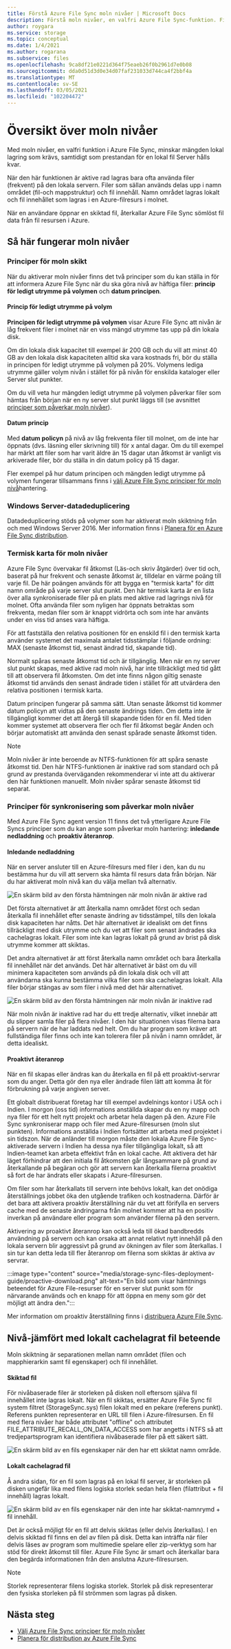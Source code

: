 ```yaml
---
title: Förstå Azure File Sync moln nivåer | Microsoft Docs
description: Förstå moln nivåer, en valfri Azure File Sync-funktion. Filer som används ofta cachelagras lokalt på servern. andra nivårar till Azure Files.
author: roygara
ms.service: storage
ms.topic: conceptual
ms.date: 1/4/2021
ms.author: rogarana
ms.subservice: files
ms.openlocfilehash: 9ca8df21e0221d364f75eaeb26f0b2961d7e0b08
ms.sourcegitcommit: dda0d51d3d0e34d07faf231033d744ca4f2bbf4a
ms.translationtype: MT
ms.contentlocale: sv-SE
ms.lasthandoff: 03/05/2021
ms.locfileid: "102204472"
---
```

# <a name="cloud-tiering-overview"></a>Översikt över moln nivåer
Med moln nivåer, en valfri funktion i Azure File Sync, minskar mängden lokal lagring som krävs, samtidigt som prestandan för en lokal fil Server hålls kvar.

När den här funktionen är aktive rad lagras bara ofta använda filer (frekvent) på den lokala servern. Filer som sällan används delas upp i namn området (fil-och mappstruktur) och fil innehåll. Namn området lagras lokalt och fil innehållet som lagras i en Azure-filresurs i molnet. 

När en användare öppnar en skiktad fil, återkallar Azure File Sync sömlöst fil data från fil resursen i Azure.

## <a name="how-cloud-tiering-works"></a>Så här fungerar moln nivåer

### <a name="cloud-tiering-policies"></a>Principer för moln skikt
När du aktiverar moln nivåer finns det två principer som du kan ställa in för att informera Azure File Sync när du ska göra nivå av häftiga filer: **princip för ledigt utrymme på volymen** och **datum principen**. 

#### <a name="volume-free-space-policy"></a>Princip för ledigt utrymme på volym
**Principen för ledigt utrymme på volymen** visar Azure File Sync att nivån är låg frekvent filer i molnet när en viss mängd utrymme tas upp på din lokala disk. 

Om din lokala disk kapacitet till exempel är 200 GB och du vill att minst 40 GB av den lokala disk kapaciteten alltid ska vara kostnads fri, bör du ställa in principen för ledigt utrymme på volymen på 20%. Volymens lediga utrymme gäller volym nivån i stället för på nivån för enskilda kataloger eller Server slut punkter. 

Om du vill veta hur mängden ledigt utrymme på volymen påverkar filer som hämtas från början när en ny server slut punkt läggs till (se avsnittet [principer som påverkar moln nivåer](#sync-policies-that-affect-cloud-tiering)).

#### <a name="date-policy"></a>Datum princip
Med **datum policyn** på nivå av låg frekventa filer till molnet, om de inte har öppnats (dvs. läsning eller skrivning till) för x antal dagar. Om du till exempel har märkt att filer som har varit äldre än 15 dagar utan åtkomst är vanligt vis arkiverade filer, bör du ställa in din datum policy på 15 dagar. 

Fler exempel på hur datum principen och mängden ledigt utrymme på volymen fungerar tillsammans finns i [välj Azure File Sync principer för moln nivå](storage-sync-choose-cloud-tiering-policies.md)hantering.

### <a name="windows-server-data-deduplication"></a>Windows Server-datadeduplicering
Datadeduplicering stöds på volymer som har aktiverat moln skiktning från och med Windows Server 2016. Mer information finns i [Planera för en Azure File Sync distribution](https://docs.microsoft.com/azure/storage/files/storage-sync-files-planning#data-deduplication).

### <a name="cloud-tiering-heatmap"></a>Termisk karta för moln nivåer
Azure File Sync övervakar fil åtkomst (Läs-och skriv åtgärder) över tid och, baserat på hur frekvent och senaste åtkomst är, tilldelar en värme poäng till varje fil. De här poängen används för att bygga en "termisk karta" för ditt namn område på varje server slut punkt. Den här termisk karta är en lista över alla synkroniserade filer på en plats med aktive rad lagrings nivå för molnet. Ofta använda filer som nyligen har öppnats betraktas som frekventa, medan filer som är knappt vidrörta och som inte har använts under en viss tid anses vara häftiga. 

För att fastställa den relativa positionen för en enskild fil i den termisk karta använder systemet det maximala antalet tidsstämplar i följande ordning: MAX (senaste åtkomst tid, senast ändrad tid, skapande tid). 

Normalt spåras senaste åtkomst tid och är tillgänglig. Men när en ny server slut punkt skapas, med aktive rad moln nivå, har inte tillräckligt med tid gått till att observera fil åtkomsten. Om det inte finns någon giltig senaste åtkomst tid används den senast ändrade tiden i stället för att utvärdera den relativa positionen i termisk karta.  

Datum principen fungerar på samma sätt. Utan senaste åtkomst tid kommer datum policyn att vidtas på den senaste ändrings tiden. Om detta inte är tillgängligt kommer det att återgå till skapande tiden för en fil. Med tiden kommer systemet att observera fler och fler fil åtkomst begär Anden och börjar automatiskt att använda den senast spårade senaste åtkomst tiden.

> [!Note]
> Moln nivåer är inte beroende av NTFS-funktionen för att spåra senaste åtkomst tid. Den här NTFS-funktionen är inaktive rad som standard och på grund av prestanda överväganden rekommenderar vi inte att du aktiverar den här funktionen manuellt. Moln nivåer spårar senaste åtkomst tid separat.

### <a name="sync-policies-that-affect-cloud-tiering"></a>Principer för synkronisering som påverkar moln nivåer

Med Azure File Sync agent version 11 finns det två ytterligare Azure File Syncs principer som du kan ange som påverkar moln hantering: **inledande nedladdning** och **proaktiv återanrop**.

#### <a name="initial-download"></a>Inledande nedladdning

När en server ansluter till en Azure-filresurs med filer i den, kan du nu bestämma hur du vill att servern ska hämta fil resurs data från början. När du har aktiverat moln nivå kan du välja mellan två alternativ. 

![En skärm bild av den första hämtningen när moln nivån är aktive rad](media/storage-sync-cloud-tiering-overview/cloud-tiering-overview-3.png)  

Det första alternativet är att återkalla namn området först och sedan återkalla fil innehållet efter senaste ändring av tidsstämpel, tills den lokala disk kapaciteten har nåtts. Det här alternativet är idealiskt om det finns tillräckligt med disk utrymme och du vet att filer som senast ändrades ska cachelagras lokalt. Filer som inte kan lagras lokalt på grund av brist på disk utrymme kommer att skiktas.        

Det andra alternativet är att först återkalla namn området och bara återkalla fil innehållet när det används. Det här alternativet är bäst om du vill minimera kapaciteten som används på din lokala disk och vill att användarna ska kunna bestämma vilka filer som ska cachelagras lokalt. Alla filer börjar stängas av som filer i nivå med det här alternativet.

![En skärm bild av den första hämtningen när moln nivån är inaktive rad](media/storage-sync-cloud-tiering-overview/cloud-tiering-overview-4.png)

När moln nivån är inaktive rad har du ett tredje alternativ, vilket innebär att du slipper samla filer på flera nivåer. I den här situationen visas filerna bara på servern när de har laddats ned helt. Om du har program som kräver att fullständiga filer finns och inte kan tolerera filer på nivån i namn området, är detta idealiskt.      

#### <a name="proactive-recalling"></a>Proaktivt återanrop

När en fil skapas eller ändras kan du återkalla en fil på ett proaktivt-servrar som du anger. Detta gör den nya eller ändrade filen lätt att komma åt för förbrukning på varje angiven server. 

Ett globalt distribuerat företag har till exempel avdelnings kontor i USA och i Indien. I morgon (oss tid) informations anställda skapar du en ny mapp och nya filer för ett helt nytt projekt och arbetar hela dagen på den. Azure File Sync synkroniserar mapp och filer med Azure-filresursen (moln slut punkten). Informations anställda i Indien fortsätter att arbeta med projektet i sin tidszon. När de anländer till morgon måste den lokala Azure File Sync-aktiverade servern i Indien ha dessa nya filer tillgängliga lokalt, så att Indien-teamet kan arbeta effektivt från en lokal cache. Att aktivera det här läget förhindrar att den initiala fil åtkomsten går långsammare på grund av återkallande på begäran och gör att servern kan återkalla filerna proaktivt så fort de har ändrats eller skapats i Azure-filresursen.

Om filer som har återkallats till servern inte behövs lokalt, kan det onödiga återställnings jobbet öka den utgående trafiken och kostnaderna. Därför är det bara att aktivera proaktiv återställning när du vet att förifylla en servers cache med de senaste ändringarna från molnet kommer att ha en positiv inverkan på användare eller program som använder filerna på den servern. 

Aktivering av proaktivt återanrop kan också leda till ökad bandbredds användning på servern och kan orsaka att annat relativt nytt innehåll på den lokala servern blir aggressivt på grund av ökningen av filer som återkallas. I sin tur kan detta leda till fler återanrop om filerna som skiktas är aktiva av servrar. 

:::image type="content" source="media/storage-sync-files-deployment-guide/proactive-download.png" alt-text="En bild som visar hämtnings beteendet för Azure File-resurser för en server slut punkt som för närvarande används och en knapp för att öppna en meny som gör det möjligt att ändra den.":::

Mer information om proaktiv återställning finns i [distribuera Azure File Sync](storage-sync-files-deployment-guide.md#proactively-recall-new-and-changed-files-from-an-azure-file-share).

## <a name="tiered-vs-locally-cached-file-behavior"></a>Nivå-jämfört med lokalt cachelagrat fil beteende

Moln skiktning är separationen mellan namn området (filen och mapphierarkin samt fil egenskaper) och fil innehållet. 

#### <a name="tiered-file"></a>Skiktad fil

För nivåbaserade filer är storleken på disken noll eftersom själva fil innehållet inte lagras lokalt. När en fil skiktas, ersätter Azure File Sync fil system filtret (StorageSync.sys) filen lokalt med en pekare (referens punkt). Referens punkten representerar en URL till filen i Azure-filresursen. En fil med flera nivåer har både attributet "offline" och attributet FILE_ATTRIBUTE_RECALL_ON_DATA_ACCESS som har angetts i NTFS så att tredjepartsprogram kan identifiera nivåbaserade filer på ett säkert sätt.   

![En skärm bild av en fils egenskaper när den har ett skiktat namn område.](media/storage-sync-cloud-tiering-overview/cloud-tiering-overview-2.png)    

#### <a name="locally-cached-file"></a>Lokalt cachelagrad fil

Å andra sidan, för en fil som lagras på en lokal fil server, är storleken på disken ungefär lika med filens logiska storlek sedan hela filen (filattribut + fil innehåll) lagras lokalt.     

![En skärm bild av en fils egenskaper när den inte har skiktat-namnrymd + fil innehåll.](media/storage-sync-cloud-tiering-overview/cloud-tiering-overview-1.png) 

Det är också möjligt för en fil att delvis skiktas (eller delvis återkallas). I en delvis skiktad fil finns en del av filen på disk. Detta kan inträffa när filer delvis läses av program som multimedie spelare eller zip-verktyg som har stöd för direkt åtkomst till filer. Azure File Sync är smart och återkallar bara den begärda informationen från den anslutna Azure-filresursen.

> [!NOTE]
> Storlek representerar filens logiska storlek. Storlek på disk representerar den fysiska storleken på fil strömmen som lagras på disken.

## <a name="next-steps"></a>Nästa steg
* [Välj Azure File Sync principer för moln nivåer](storage-sync-choose-cloud-tiering-policies.md)
* [Planera för distribution av Azure File Sync](storage-sync-files-planning.md)

